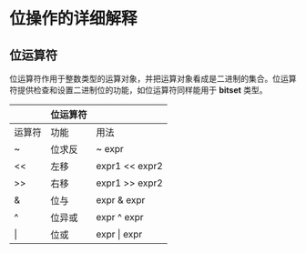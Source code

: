 # 位操作的详细解释

## 位运算符

位运算符作用于整数类型的运算对象，并把运算对象看成是二进制的集合。位运算符提供检查和设置二进制位的功能，如位运算符同样能用于 **bitset** 类型。

||    位运算符  ||
| - | - | - |
| 运算符 | 功能 | 用法 |
| ~ | 位求反 | ~ expr |
| << | 左移 | expr1 << expr2 |
| >> | 右移 | expr1 >> expr2 |
| & | 位与 | expr & expr |
| ^ | 位异或 | expr ^ expr |
| &#124; | 位或 | expr &#124; expr |

```javascript


```
